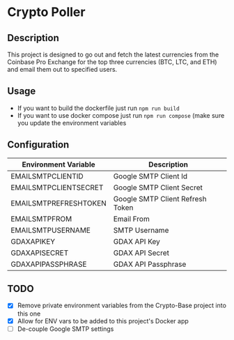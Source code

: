 # Crypto Poller

## Description

This project is designed to go out and fetch the latest currencies from the Coinbase Pro Exchange for the top three currencies (BTC, LTC, and ETH) and email them out to specified users.

## Usage

- If you want to build the dockerfile just run `npm run build`
- If you want to use docker compose just run `npm run compose` (make sure you update the environment variables

## Configuration


| Environment Variable  | Description                      |
|-----------------------|----------------------------------|
| EMAILSMTPCLIENTID     | Google SMTP Client Id            |
| EMAILSMTPCLIENTSECRET | Google SMTP Client Secret        |
| EMAILSMTPREFRESHTOKEN | Google SMTP Client Refresh Token |
| EMAILSMTPFROM         | Email From                       |
| EMAILSMTPUSERNAME     | SMTP Username                    |
| GDAXAPIKEY            | GDAX API Key                     |
| GDAXAPISECRET         | GDAX API Secret                  |
| GDAXAPIPASSPHRASE     | GDAX API Passphrase              |


## TODO

- [x] Remove private environment variables from the Crypto-Base project into this one
- [x] Allow for ENV vars to be added to this project's Docker app
- [ ] De-couple Google SMTP settings
